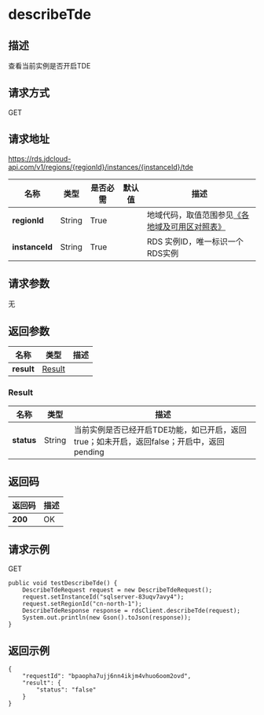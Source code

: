 # describeTde


## 描述
查看当前实例是否开启TDE

## 请求方式
GET

## 请求地址
https://rds.jdcloud-api.com/v1/regions/{regionId}/instances/{instanceId}/tde

|名称|类型|是否必需|默认值|描述|
|---|---|---|---|---|
|**regionId**|String|True| |地域代码，取值范围参见[《各地域及可用区对照表》](../Enum-Definitions/Regions-AZ.md)|
|**instanceId**|String|True| |RDS 实例ID，唯一标识一个RDS实例|

## 请求参数
无


## 返回参数
|名称|类型|描述|
|---|---|---|
|**result**|[Result](describetde#result)| |

### <div id="result">Result</div>
|名称|类型|描述|
|---|---|---|
|**status**|String|当前实例是否已经开启TDE功能，如已开启，返回true；如未开启，返回false；开启中，返回pending|

## 返回码
|返回码|描述|
|---|---|
|**200**|OK|

## 请求示例
GET
```
public void testDescribeTde() {
    DescribeTdeRequest request = new DescribeTdeRequest();
    request.setInstanceId("sqlserver-83uqv7avy4");
    request.setRegionId("cn-north-1");
    DescribeTdeResponse response = rdsClient.describeTde(request);
    System.out.println(new Gson().toJson(response));
}

```

## 返回示例
```
{
    "requestId": "bpaopha7ujj6nn4ikjm4vhuo6oom2ovd", 
    "result": {
        "status": "false"
    }
}
```

